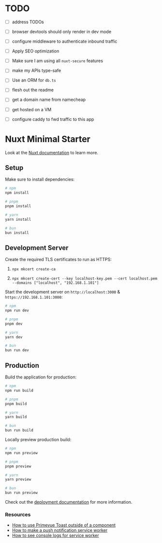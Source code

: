# TODO

- [ ] address TODOs
- [ ] browser devtools should only render in dev mode
- [ ] configure middleware to authenticate inbound traffic
- [ ] Apply SEO optimization
- [ ] Make sure I am using all `nuxt-secure` features
- [ ] make my APIs type-safe
- [ ] Use an ORM for `db.ts`
- [ ] flesh out the readme
- [ ] get a domain name from namecheap
- [ ] get hosted on a VM
- [ ] configure caddy to fwd traffic to this app


# Nuxt Minimal Starter

Look at the [Nuxt documentation](https://nuxt.com/docs/getting-started/introduction) to learn more.

## Setup

Make sure to install dependencies:

```bash
# npm
npm install

# pnpm
pnpm install

# yarn
yarn install

# bun
bun install
```

## Development Server

Create the required TLS certificates to run as HTTPS:

1. `npx mkcert create-ca`

1. `npx mkcert create-cert --key localhost-key.pem --cert localhost.pem --domains ["localhost", "192.168.1.101"]`

Start the development server on `http://localhost:3000` & `https://192.168.1.101:3000`:

```bash
# npm
npm run dev

# pnpm
pnpm dev

# yarn
yarn dev

# bun
bun run dev
```

## Production

Build the application for production:

```bash
# npm
npm run build

# pnpm
pnpm build

# yarn
yarn build

# bun
bun run build
```

Locally preview production build:

```bash
# npm
npm run preview

# pnpm
pnpm preview

# yarn
yarn preview

# bun
bun run preview
```

Check out the [deployment documentation](https://nuxt.com/docs/getting-started/deployment) for more information.

### Resources

- [How to use Primevue Toast outside of a component](https://stackoverflow.com/questions/72425297/vue-warn-inject-can-only-be-used-inside-setup-or-functional-components)
- [How to make a push notification service worker](https://javascript.plainenglish.io/push-notifications-using-a-service-worker-5f2e371774e)
- [How to see console logs for service worker](https://discourse.mozilla.org/t/how-to-enable-console-log-from-service-worker/130394/8)